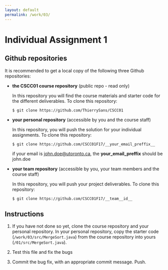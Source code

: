 ```yaml
---
layout: default
permalink: /work/03/
---
```


# Individual Assignment 1

## Github repositories

It is recommended to get a local copy of the following three Github repositories: 



- **the CSCC01 course repository** (public repo - read only)

    In this repository you will find the course materials and starter code for the different deliverables. To clone this repository:

    ```
    $ git clone https://github.com/ThierrySans/CSCC01
    ```

- **your personal repository** (accessible by you and the course staff) 
    
    In this repository, you will push the solution for your individual assignments. To clone this repository:

    ```
    $ git clone https://github.com/CSCC01F17/__your_email_preffix__
    ```
    
    if your email is john.doe@utoronto.ca, the __your_email_preffix__ should be john.doe


- **your team repository** (accessible by you, your team members and the course staff)
    
    In this repository, you will push your project deliverables. To clone this repository:

    ```
    $ git clone https://github.com/CSCC01F17/__team__id__
    ```

## Instructions

1. If you have not done so yet, clone the course repository and your personal repository. In your personal repository, copy the starter code (`/work/03/src/MergeSort.java`) from the course repository into yours (`/01/src/MergeSort.java`).  

2. Test this file and fix the bugs

3. Commit the bug fix, with an appropriate commit message. Push. 
